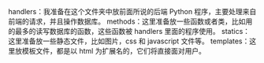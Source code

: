 handlers：我准备在这个文件夹中放前面所说的后端 Python 程序，主要处理来自前端的请求，并且操作数据库。
methods：这里准备放一些函数或者类，比如用的最多的读写数据库的函数，这些函数被 handlers 里面的程序使用。
statics：这里准备放一些静态文件，比如图片，css 和 javascript 文件等。
templates：这里放模板文件，都是以 html 为扩展名的，它们将直接面对用户。